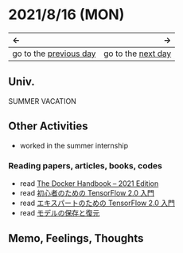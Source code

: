 # 2021/8/16 (MON)
|←|→|
|:---|---:|
go to the [previous day](./15th.md) | go to the [next day](./17th.md)

## Univ.
SUMMER VACATION

## Other Activities
- worked in the summer internship

### Reading papers, articles, books, codes
- read [The Docker Handbook – 2021 Edition](https://www.freecodecamp.org/news/the-docker-handbook/)
- read [初心者のための TensorFlow 2.0 入門](https://www.tensorflow.org/tutorials/quickstart/beginner?hl=ja)
- read [エキスパートのための TensorFlow 2.0 入門](https://www.tensorflow.org/tutorials/quickstart/advanced?hl=ja)
- read [モデルの保存と復元](https://www.tensorflow.org/tutorials/keras/save_and_load?hl=ja)

## Memo, Feelings, Thoughts

